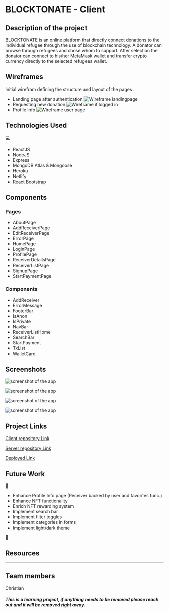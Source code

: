 # BLOCKTONATE - Client

## Description of the project

BLOCKTONATE is an online platform that directly connect donations to the individual refugee through the use of blockchain technology. A donator can browse through refugees and chose whom to support. After selection the donator can connect to his/her MetaMask wallet and transfer crypto currency directly to the selected refugees wallet.  

## Wireframes

Initial wirefram defining the structure and layout of the pages .

- Landing page after authentication
  ![Wireframe landingpage](https://github.com/dkchkrso/blocktonate-client/blob/master/public/images/wireframe1.jpg)
- Requesting new donation
  ![Wireframe if logged in](https://github.com/dkchkrso/blocktonate-client/blob/master/public/images/wireframe2.jpg)
- Profile info
  ![Wireframe user page](https://github.com/dkchkrso/blocktonate-client/blob/master/public/images/wireframe3.jpg)

## Technologies Used

:computer:

- ReactJS
- NodeJS
- Express
- MongoDB Atlas & Mongoose
- Heroku
- Netlify
- React Bootstrap

## Components

### Pages
- AboutPage
- AddReceiverPage
- EditReceiverPage
- ErrorPage
- HomePage
- LoginPage
- ProfilePage
- ReceiverDetailsPage
- ReceiverListPage
- SignupPage
- StartPaymentPage

### Components
- AddReceiver
- ErrorMessage
- FooterBar
- IsAnon
- IsPrivate
- NavBar
- ReceiverListHome
- SearchBar
- StartPayment
- TxList
- WalletCard


## Screenshots

![screenshot of the app](https://github.com/dkchkrso/blocktonate-client/blob/master/public/images/Screenshot1.jpg)

![screenshot of the app](https://github.com/dkchkrso/blocktonate-client/blob/master/public/images/Screenshot2.jpg)

![screenshot of the app](https://github.com/dkchkrso/blocktonate-client/blob/master/public/images/Screenshot5.jpg)

![screenshot of the app](https://github.com/dkchkrso/blocktonate-client/blob/master/public/images/Screenshot8.jpg)

## Project Links

[Client repository Link](https://github.com/dkchkrso/blocktonate-client)

[Server repository Link](https://github.com/dkchkrso/blocktonate-server)

[Deployed Link](https://blocktonate.netlify.app/)

## Future Work

:wrench:

- Enhance Profile Info page (Receiver backed by user and favorites func.)  
- Enhance NFT functionality
- Enrich NFT rewarding system
- Implement search bar
- Implement filter toggles
- Implement categories in forms
- Implement light/dark theme

:wrench:

## Resources

***

## Team members

Christian

##### This is a learning project, if anything needs to be removed please reach out and it will be removed right away.